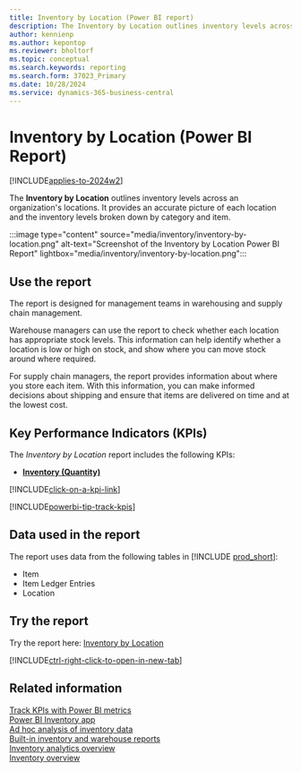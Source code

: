 ```yaml
---
title: Inventory by Location (Power BI report)
description: The Inventory by Location outlines inventory levels across locations.
author: kennienp
ms.author: kepontop
ms.reviewer: bholtorf
ms.topic: conceptual
ms.search.keywords: reporting
ms.search.form: 37023_Primary
ms.date: 10/28/2024
ms.service: dynamics-365-business-central
---
```


# Inventory by Location (Power BI Report)

[!INCLUDE[applies-to-2024w2](includes/applies-to-2024w2.md)]

The **Inventory by Location** outlines inventory levels across an organization's locations. It provides an accurate picture of each location and the inventory levels broken down by category and item.

:::image type="content" source="media/inventory/inventory-by-location.png" alt-text="Screenshot of the Inventory by Location Power BI Report" lightbox="media/inventory/inventory-by-location.png":::

## Use the report

The report is designed for management teams in warehousing and supply chain management.

Warehouse managers can use the report to check whether each location has appropriate stock levels. This information can help identify whether a location is low or high on stock, and show where you can move stock around where required.

For supply chain managers, the report provides information about where you store each item. With this information, you can make informed decisions about shipping and ensure that items are delivered on time and at the lowest cost.

## Key Performance Indicators (KPIs)

The *Inventory by Location* report includes the following KPIs:

- [**Inventory (Quantity)**](inventory-powerbi-kpis.md#inventory-quantity)

[!INCLUDE[click-on-a-kpi-link](includes/click-on-a-kpi-link.md)] 

[!INCLUDE[powerbi-tip-track-kpis](includes/powerbi-tip-track-kpis.md)] 


## Data used in the report

The report uses data from the following tables in [!INCLUDE [prod_short](includes/prod_short.md)]:

- Item
- Item Ledger Entries
- Location

## Try the report

Try the report here: [Inventory by Location](https://businesscentral.dynamics.com?page=37023)

[!INCLUDE[ctrl-right-click-to-open-in-new-tab](includes/ctrl-right-click-to-open-in-new-tab.md)]

## Related information

[Track KPIs with Power BI metrics](track-kpis-with-power-bi-metrics.md)  
[Power BI Inventory app](inventory-powerbi-app.md)  
[Ad hoc analysis of inventory data](ad-hoc-analysis-inventory.md)  
[Built-in inventory and warehouse reports](inventory-WMS-reports.md)  
[Inventory analytics overview](inventory-analytics-overview.md)  
[Inventory overview](inventory-manage-inventory.md)